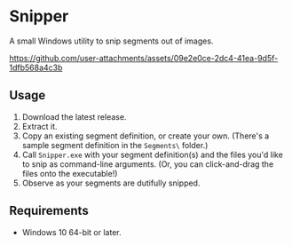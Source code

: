 # Snipper
A small Windows utility to snip segments out of images.

https://github.com/user-attachments/assets/09e2e0ce-2dc4-41ea-9d5f-1dfb568a4c3b

## Usage
1. Download the latest release.
2. Extract it.
3. Copy an existing segment definition, or create your own. (There's a sample segment definition in the `Segments\` folder.)
4. Call `Snipper.exe` with your segment definition(s) and the files you'd like to snip as command-line arguments. (Or, you can click-and-drag the files onto the executable!)
5. Observe as your segments are dutifully snipped.

## Requirements
* Windows 10 64-bit or later.
